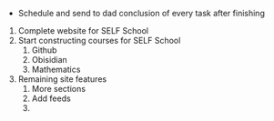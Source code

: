 - Schedule and send to dad conclusion of every task after finishing
  
1. Complete website for SELF School
2. Start constructing courses for SELF School
	1. Github
	2. Obisidian
	3. Mathematics
3. Remaining site features
	1. More sections
	2. Add feeds
	3. 